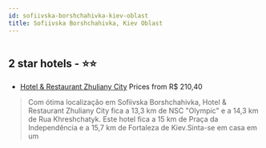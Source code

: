 ```yaml
---
id: sofiivska-borshchahivka-kiev-oblast
title: Sofiivska Borshchahivka, Kiev Oblast
---
```


<center><img src="https://i.travelapi.com/hotels/35000000/34370000/34369600/34369539/310a2720_z.jpg" alt="" /></center>


##  2 star hotels - ⭐️⭐️

-    [Hotel & Restaurant Zhuliany City](https://www.hurb.com/br/aud/https://www.hurb.com/br/hotels/sofiivska-borshchahivka/hotel-restaurant-zhuliany-city-HT-PII5?cmp=18055) Prices from R$ 210,40
   > Com ótima localização em Sofiivska Borshchahivka, Hotel & Restaurant Zhuliany City fica a 13,3 km de NSC "Olympic" e a 14,3 km de Rua Khreshchatyk.  Este hotel fica a 15 km de Praça da Independência e a 15,7 km de Fortaleza de Kiev.Sinta-se em casa em um 
